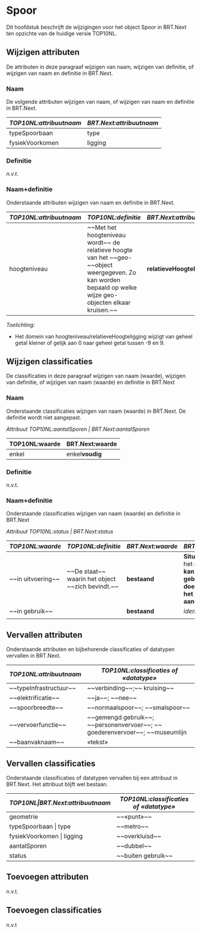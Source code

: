 Spoor
=====

Dit hoofdstuk beschrijft de wijzigingen voor het object Spoor in BRT.Next ten
opzichte van de huidige versie TOP10NL.

Wijzigen attributen
-------------------

De attributen in deze paragraaf wijzigen van naam, wijzigen van definitie, of
wijzigen van naam en definitie in BRT.Next.

### Naam

De volgende attributen wijzigen van naam, of wijzigen van naam en definitie in
BRT.Next.

| *TOP10NL:attribuutnaam* | *BRT.Next:attribuutnaam* |
|-------------------------|--------------------------|
| typeSpoorbaan           | type                     |
| fysiekVoorkomen         | ligging                  |

### Definitie

*n.v.t.*

### Naam+definitie

Onderstaande attributen wijzigen van naam en definitie in BRT.Next.

| *TOP10NL:attribuutnaam* | *TOP10NL:definitie*                                                                                                                                                  | *BRT.Next:attribuutnaam*   | *BRT.Next:definitie*                                    |
|-------------------------|----------------------------------------------------------------------------------------------------------------------------------------------------------------------|----------------------------|---------------------------------------------------------|
| hoogteniveau            | \~\~Met het hoogteniveau wordt\~\~ de relatieve hoogte van het \~\~geo-\~\~object weergegeven. Zo kan worden bepaald op welke wijze geo-objecten elkaar kruisen.\~\~ | **relatieveHoogteLigging** | **Aanduiding voor** de relatieve hoogte van het object. |

*Toelichting:*

-   Het domein van hoogteniveau/relatieveHoogteligging wijzigt van geheel getal
    kleiner of gelijk aan 0 naar geheel getal tussen -9 en 9.

Wijzigen classificaties
-----------------------

De classificaties in deze paragraaf wijzigen van naam (waarde), wijzigen van
definitie, of wijzigen van naam (waarde) en definitie in BRT.Next

### Naam

Onderstaande classificaties wijzigen van naam (waarde) in BRT.Next. De definitie
wordt niet aangepast.

*Attribuut TOP10NL:aantalSporen \| BRT.Next:aantalSporen*

| TOP10NL:waarde | BRT.Next:waarde |
|----------------|-----------------|
| enkel          | enkel**voudig** |

### Definitie

n.v.t.

### Naam+definitie

Onderstaande classificaties wijzigen van naam (waarde) en definitie in BRT.Next

*Attribuut TOP10NL:status \| BRT.Next:status*

| *TOP10NL:waarde*      | *TOP10NL:definitie*                                      | *BRT.Next:waarde* | *BRT.Next:definitie*                                                                                              |
|-----------------------|----------------------------------------------------------|-------------------|-------------------------------------------------------------------------------------------------------------------|
| \~\~in uitvoering\~\~ | \~\~De staat\~\~ waarin het object \~\~zich bevindt.\~\~ | **bestaand**      | **Situatie** waarin het object **wordt / kan worden gebruikt voor het doel waarvoor het is gebouwd / aangelegd.** |
| \~\~in gebruik\~\~    |                                                          | **bestaand**      | *idem*                                                                                                            |
|                       |                                                          |                   |                                                                                                                   |

Vervallen attributen
--------------------

Onderstaande attributen en bijbehorende classificaties of datatypen vervallen in
BRT.Next.

| *TOP10NL:attribuutnaam*    | *TOP10NL:classificaties of «datatype»*                                                     |
|----------------------------|--------------------------------------------------------------------------------------------|
| \~\~typeInfrastructuur\~\~ | \~\~verbinding\~\~;\~\~ kruising\~\~                                                       |
| \~\~elektrificatie\~\~     | \~\~ja\~\~; \~\~nee\~\~                                                                    |
| \~\~spoorbreedte\~\~       | \~\~normaalspoor\~\~; \~\~smalspoor\~\~                                                    |
| \~\~vervoerfunctie\~\~     | \~\~gemengd gebruik\~\~; \~\~personenvervoer\~\~; \~\~ goederenvervoer\~\~; \~\~museumlijn |
| \~\~baanvaknaam\~\~        | «tekst»                                                                                    |

Vervallen classificaties
------------------------

Onderstaande classificaties of datatypen vervallen bij een attribuut in
BRT.Next. Het attribuut blijft wel bestaan.

| *TOP10NL\|BRT.Next:attribuutnaam* | *TOP10NL:classificaties of «datatype»* |
|-----------------------------------|----------------------------------------|
| geometrie                         | \~\~«punt»\~\~                         |
| typeSpoorbaan \| type             | \~\~metro\~\~                          |
| fysiekVoorkomen \| ligging        | \~\~overkluisd\~\~                     |
| aantalSporen                      | \~\~dubbel\~\~                         |
| status                            | \~\~buiten gebruik\~\~                 |

Toevoegen attributen
--------------------

n.v.t.

Toevoegen classificaties
------------------------

n.v.t
